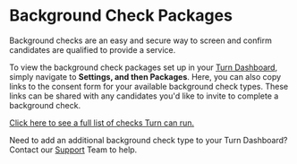 # Background Check Packages
Background checks are an easy and secure way to screen and confirm candidates are qualified to provide a service.

To view the background check packages set up in your [Turn Dashboard](https://partners.turning.io/), simply navigate to **Settings, and then Packages**. Here, you can also copy links to the consent form for your available background check types. These links can be shared with any candidates you'd like to invite to complete a background check.

[Click here to see a full list of checks Turn can run.](#Background-Checks) 

Need to add an additional background check type to your Turn Dashboard? Contact our [Support](https://docs.google.com/document/d/1zV5qTxJrj4vsjDj2eRP8o_ZrKij50JA_bPvsCfUj89k/edit#heading=h.5battufsr2ui) Team to help.